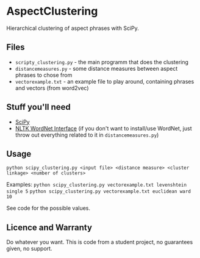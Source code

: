 # AspectClustering
Hierarchical clustering of aspect phrases with SciPy.

## Files
- `scripty_clustering.py` - the main programm that does the clustering
- `distancemeasures.py` - some distance measures between aspect phrases to chose from
- `vectorexample.txt` - an example file to play around, containing phrases and vectors (from word2vec)

## Stuff you'll need
- [SciPy](https://www.scipy.org/)
- [NLTK WordNet Interface](http://www.nltk.org/howto/wordnet.html)
  (if you don't want to install/use WordNet, just throw out everything related to it in `distancemeasures.py`)

## Usage
`python scipy_clustering.py <input file> <distance measure> <cluster linkage> <number of clusters>`

Examples:
`python scipy_clustering.py vectorexample.txt levenshtein single 5`
`python scipy_clustering.py vectorexample.txt euclidean ward 10`

See code for the possible values.

## Licence and Warranty
Do whatever you want. This is code from a student project, no guarantees given, no support.
